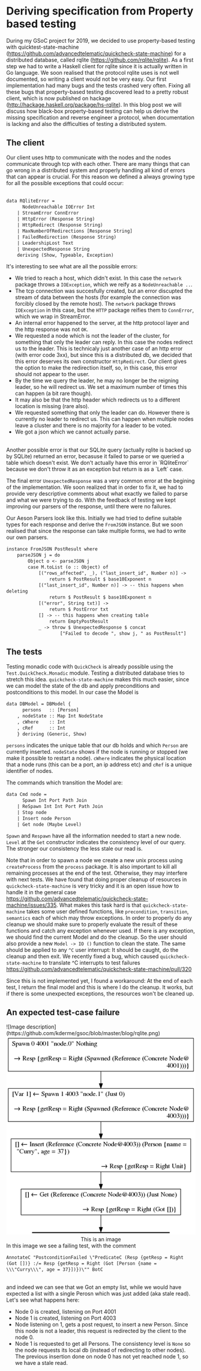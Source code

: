 # Deriving specification  from Property based testing

During my GSoC project for 2019, we decided to use property-based testing with quicktest-state-machine 
(https://github.com/advancedtelematic/quickcheck-state-machine) for a distributed database, called rqlite
(https://github.com/rqlite/rqlite). As a first step we had to write a Haskell client for rqlite 
since it is actually written in Go language. We soon realised that the protocol rqlite uses is not well documented,
so writing a client would not be very easy. Our first implementation had many bugs and the tests crashed very often. 
Fixing all these bugs that property-based testing discovered lead to a pretty robust client, which is now published on 
hackage (http://hackage.haskell.org/package/hs-rqlite). In this blog post we will discuss how black-box property-based testing can help us derive the missing
specification and reverse engineer a protocol, when documentation is lacking and also the difficulties of testing a
distributed system.

## The client

Our client uses http to communicate with the nodes and the nodes communicate through tcp with each other.
There are many things that can go wrong in a distributed system and properly handling all kind of errors that can appear is
crucial. For this reason we defined a always growing type for all the possible exceptions that could occur:

```

data RQliteError =
      NodeUnreachable IOError Int
    | StreamError ConnError
    | HttpError (Response String)
    | HttpRedirect (Response String)
    | MaxNumberOfRedirections [Response String]
    | FailedRedirection (Response String)
    | LeadershipLost Text
    | UnexpectedResponse String
    deriving (Show, Typeable, Exception)
```

It's interesting to see what are all the possible errors:
- We tried to reach a host, which didn't exist. In this case the `network` package throws a `IOException`, which we
reify as a `NodeUnreachable ..`.
- The tcp connection was succesfully created, but an error discupted the stream of data between the hosts (for example 
the connection was forcibly closed by the remote host). The `network` package throws `IOException` in this case,
but the `HTTP` package reifies them to `ConnError`, which we wrap in StreamError.
- An internal error happened to the server, at the http protocol layer and the http response was not `OK`.
- We requested a node which is not the leader of the cluster, for something that only the leader can reply. In this case the
nodes redirect us to the leader. This is technicaly just another case of an http error (with error code 3xx), 
but since this is a distributed db, we decided that this error deserves its own constructor `HttpRedirect`. Our client
gives the option to make the redirection itself, so, in this case, this error should not appear to the user.
- By the time we query the leader, he may no longer be the reigning leader, so he will redirect us. We set a maximum
number of times this can happen (a bit rare though).
- It may also be that the http header which redirects us to a different location is missing (rare also).
- We requested something that only the leader can do. However there is currently no leader to redirect us. This can happen
when multiple nodes leave a cluster and there is no majority for a leader to be voted.
- We got a json which we cannot actually parse.
<br/>
Another possible error is that our SQLite query (actually rqlite is backed up by SQLite) returned an error, becasuse it 
failed to parse or we queried a table which doesn't exist. We don't actually have this error in `RQliteError` because we
don't throw it as an exception but return is as a `Left` case.

The final error `UnexpectedResponse` was a very common error at the begining of the implementation. We soon realized that
in order to fix it, we had to provide very descriptive comments about what exactly we failed to parse and what we were
trying to do. With the feedback of testing we kept improving our parsers of the response, until there were no failures.

Our Aeson Parsers look like this. Initially we had tried to define suitable types for each response and derive the `FromJSON` 
instance. But we soon realised that since the response can take multiple forms, we had to write our own parsers. 

```
instance FromJSON PostResult where
    parseJSON j = do
        Object o <- parseJSON j
        case M.toList (o :: Object) of
            [("rows_affected", _), ("last_insert_id", Number n)] ->
                return $ PostResult $ base10Exponent n
            [("last_insert_id", Number n)] -> -- this happens when deleting
                return $ PostResult $ base10Exponent n
            [("error", String txt)] ->
                return $ PostError txt
            [] -> -- this happens when creating table
                return EmptyPostResult
            _ -> throw $ UnexpectedResponse $ concat
                    ["Failed to decode ", show j, " as PostResult"]
```

## The tests
Testing monadic code with `QuickCheck` is already possible using the `Test.QuickCheck.Monadic` module. Testing a 
distributed database tries to stretch this idea. `quickcheck-state-machine` makes this much easier, since we can model the
state of the db and apply preconditions and postconditions to this model. In our case the Model is
```
data DBModel = DBModel {
      persons   :: [Person]
    , nodeState :: Map Int NodeState
    , cWhere    :: Int
    , cRef      :: Int
    } deriving (Generic, Show)

```

`persons` indicates the unique table that our db holds and which `Person` are currently inserted. `nodeState` shows if
the node is running or stopped (we make it possible to restart a node). `cWhere` indicates the physical location that a 
node runs (this can be a port, an ip address etc) and `cRef` is a unique identifier of nodes.

The commands which transition the Model are:
```
data Cmd node =
      Spawn Int Port Path Join
    | ReSpawn Int Int Port Path Join
    | Stop node
    | Insert node Person
    | Get node (Maybe Level)
```
`Spawn` and `Respawn` have all the information needed to start a new node. `Level` at the `Get` constructor indicates the
consistency level of our query. The stronger our consistency the less stale our read is.

Note that in order to spawn a node we create a new unix process using `createProcess` from the `process` package. It is also
important to kill all remaining processes at the end of the test. Otherwise, they may interfere with next tests. We have
found that doing proper cleanup of resources in `quickcheck-state-machine` is very tricky and it is an open issue how to
handle it in the general case https://github.com/advancedtelematic/quickcheck-state-machine/issues/335. What makes
this task hard is that `quickcheck-state-machine` takes some user defined functions, like `precondition`,
`transition`, `semantics` each of which may throw exceptions. In order to properly do any cleanup we should make sure to 
properly evaluate the result of these functions and catch any exception whenever used. If there is any exception, we should
find the current Model and do the cleanup. So the user should also provide a new `Model -> IO ()` function to clean the state.
The same should be applied to any `^C` user interrupt: It should be caught, do the cleanup and then exit. We recently fixed 
a bug, which caused `quickcheck-state-machine` to translate ^C interrupts to test failures 
https://github.com/advancedtelematic/quickcheck-state-machine/pull/320

Since this is not implemented yet, I found a workaround: At the end of each test, I return the final model and this is where
I do the cleanup. It works, but if there is some unexpected exceptions, the resources won't be cleaned up. 

## An expected test-case failure
<div id="container">
   ![Image description](https://github.com/kderme/gsoc/blob/master/blog/rqlite.png)
</div>

<center><img src="https://github.com/kderme/gsoc/blob/master/blog/rqlite.png"></center>
      <center>This is an image</center>
In this image we see a failing test, with the comment
<br/>

```
AnnotateC "PostconditionFailed \"PredicateC (Resp {getResp = Right (Got [])} :/= Resp {getResp = Right (Got [Person {name = \\\"Curry\\\", age = 37}])})\"" BotC
```
<br/>
and indeed we can see that we Got an empty list, while we would have expected a list with a single Perosn which was just
added (aka stale read). Let's see what happens here:

- Node 0 is created, listening on Port 4001
- Node 1 is created, listening on Port 4003
- Node listening on 1, gets a post request, to insert a new Person. Since this node is not a leader, this request is 
redirected by the client to the node 0.
- Node 1 is requested to get all Persons. The consistency level is `None` so the node requests its local db (instead of
redirecting to other nodes). The previous insertion done on node 0 has not yet reached node 1, so we have a stale read.




  
